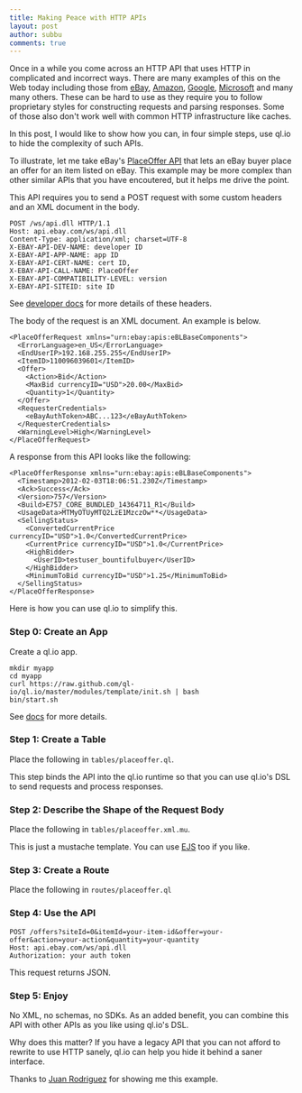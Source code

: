 ```yaml
---
title: Making Peace with HTTP APIs
layout: post
author: subbu
comments: true
---
```


Once in a while you come across an HTTP API that uses HTTP in complicated and incorrect ways. There
are many examples of this on the Web today including those from
[eBay](http://developer.ebay.com/devzone/xml/docs/reference/ebay/GetMyeBayBuying.html),
[Amazon](http://docs.amazonwebservices.com/amazonswf/latest/developerguide/UsingJSON-swf.html),
[Google](http://code.google.com/apis/friendconnect/docs/opensocial_rest_rpc.html),
[Microsoft](http://www.bing.com/toolbox/bingdeveloper/) and many many others. These can be hard to
use as they require you to follow proprietary styles for constructing requests and parsing
responses. Some of those also don't work well with common HTTP infrastructure like caches.

In this post, I would like to show how you can, in four simple steps, use ql.io to hide the
complexity of such APIs.

<!-- more -->

To illustrate, let me take eBay's [PlaceOffer
API](http://developer.ebay.com/DevZone/XML/docs/Reference/eBay/PlaceOffer.html) that lets an eBay
buyer place an offer for an item listed on eBay. This example may be more complex than other similar
APIs that you have encoutered, but it helps me drive the point.

This API requires you to send a POST request with some custom headers and an XML document in the
body.

    POST /ws/api.dll HTTP/1.1
    Host: api.ebay.com/ws/api.dll
    Content-Type: application/xml; charset=UTF-8
    X-EBAY-API-DEV-NAME: developer ID
    X-EBAY-API-APP-NAME: app ID
    X-EBAY-API-CERT-NAME: cert ID,
    X-EBAY-API-CALL-NAME: PlaceOffer
    X-EBAY-API-COMPATIBILITY-LEVEL: version
    X-EBAY-API-SITEID: site ID


See [developer docs](http://tinyurl.com/76q6e7q) for more details of these headers.

The body of the request is an XML document. An example is below.

    <PlaceOfferRequest xmlns="urn:ebay:apis:eBLBaseComponents">
      <ErrorLanguage>en_US</ErrorLanguage>
      <EndUserIP>192.168.255.255</EndUserIP>
      <ItemID>110096039601</ItemID>
      <Offer>
        <Action>Bid</Action>
        <MaxBid currencyID="USD">20.00</MaxBid>
        <Quantity>1</Quantity>
      </Offer>
      <RequesterCredentials>
        <eBayAuthToken>ABC...123</eBayAuthToken>
      </RequesterCredentials>
      <WarningLevel>High</WarningLevel>
    </PlaceOfferRequest>

A response from this API looks like the following:

    <PlaceOfferResponse xmlns="urn:ebay:apis:eBLBaseComponents">
      <Timestamp>2012-02-03T18:06:51.230Z</Timestamp>
      <Ack>Success</Ack>
      <Version>757</Version>
      <Build>E757_CORE_BUNDLED_14364711_R1</Build>
      <UsageData>MTMyOTUyMTQ2LzE1MzczOw**</UsageData>
      <SellingStatus>
        <ConvertedCurrentPrice currencyID="USD">1.0</ConvertedCurrentPrice>
        <CurrentPrice currencyID="USD">1.0</CurrentPrice>
        <HighBidder>
          <UserID>testuser_bountifulbuyer</UserID>
        </HighBidder>
        <MinimumToBid currencyID="USD">1.25</MinimumToBid>
      </SellingStatus>
    </PlaceOfferResponse>

Here is how you can use ql.io to simplify this.

### Step 0: Create an App

Create a ql.io app.

    mkdir myapp
    cd myapp
    curl https://raw.github.com/ql-io/ql.io/master/modules/template/init.sh | bash
    bin/start.sh

See [docs](http://ql.io/docs) for more details.

### Step 1: Create a Table

Place the following in `tables/placeoffer.ql`.

<script src="https://gist.github.com/1886983.js?file=gistfile1.sql"></script>

This step binds the API into the ql.io runtime so that you can use ql.io's DSL to send requests
and process responses.

### Step 2: Describe the Shape of the Request Body

Place the following in `tables/placeoffer.xml.mu`.

<script src="https://gist.github.com/1886988.js?file=gistfile1.xml"></script>

This is just a mustache template. You can use [EJS](http://embeddedjs.com/) too if you like.

### Step 3: Create a Route

Place the following in `routes/placeoffer.ql`

<script src="https://gist.github.com/1886996.js?file=gistfile1.sql"></script>

### Step 4: Use the API

    POST /offers?siteId=0&itemId=your-item-id&offer=your-offer&action=your-action&quantity=your-quantity
    Host: api.ebay.com/ws/api.dll
    Authorization: your auth token

This request returns JSON.

### Step 5: Enjoy

No XML, no schemas, no SDKs. As an added benefit, you can combine this API with other APIs as you
like using ql.io's DSL.

Why does this matter? If you have a legacy API that you can not afford to rewrite to use HTTP
sanely, ql.io can help you hide it behind a saner interface.

Thanks to [Juan Rodriguez](https://github.com/jmrodriguez) for showing me this example.

